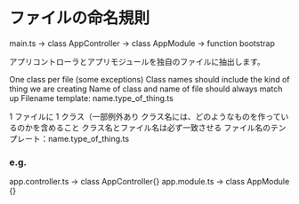 # ファイルの命名規則

main.ts
-> class AppController
-> class AppModule
-> function bootstrap

アプリコントローラとアプリモジュールを独自のファイルに抽出します。

One class per file (some exceptions)
Class names should include the kind of thing we are creating
Name of class and name of file should always match up
Filename template: name.type_of_thing.ts

1 ファイルに 1 クラス（一部例外あり
クラス名には、どのようなものを作っているのかを含めること
クラス名とファイル名は必ず一致させる
ファイル名のテンプレート：name.type_of_thing.ts

### e.g.

app.controller.ts -> class AppController{}
app.module.ts -> class AppModule {}
